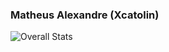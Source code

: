 ### Matheus Alexandre (Xcatolin)

![Overall Stats](https://github-readme-stats.vercel.app/api?username=xcatolin&count_private=true&show_icons=true&hide=contribs)
